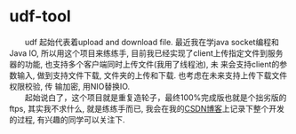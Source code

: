 # udf-tool
　　udf 起始代表着upload and download file. 最近我在学java socket编程和Java IO, 所以用这个项目来练练手, 
目前我已经实现了client上传指定文件到服务器的功能, 也支持多个客户端同时上传文件(我用了线程池), 未
来会支持client的参数输入, 做到支持文件下载, 文件夹的上传和下载.  也考虑在未来支持上传下载文件权限校验, 传
输加密, 用NIO替换IO.    
 　　起始说白了，这个项目就是重复造轮子，最终100%完成版也就是个拙劣版的ftps, 其实我不求什么, 就是练练手而已, 
 我会在我的[CSDN博客](https://blog.csdn.net/xindoo)上记录下整个开发的过程, 有兴趣的同学可以关注下.    